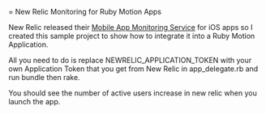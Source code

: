 = New Relic Monitoring for Ruby Motion Apps

New Relic released their [Mobile App Monitoring Service](http://newrelic.com/mobile-monitoring) for iOS apps so I created this sample project to show how to integrate it into a Ruby Motion Application.

All you need to do is replace NEWRELIC_APPLICATION_TOKEN with your own Application Token that you get from New Relic in app_delegate.rb and run bundle then rake.

You should see the number of active users increase in new relic when you launch the app.